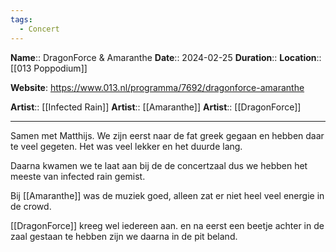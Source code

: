 ```yaml
---
tags:
  - Concert
---
```

**Name**:: DragonForce & Amaranthe
**Date**:: 2024-02-25
**Duration**:: 
**Location**:: [[013 Poppodium]]

**Website**: https://www.013.nl/programma/7692/dragonforce-amaranthe

**Artist**:: [[Infected Rain]]
**Artist**:: [[Amaranthe]]
**Artist**:: [[DragonForce]]

---

Samen met Matthijs. We zijn eerst naar de fat greek gegaan en hebben daar te veel gegeten.
Het was veel lekker en het duurde lang.

Daarna kwamen we te laat aan bij de de concertzaal dus we hebben het meeste van infected rain gemist.

Bij [[Amaranthe]] was de muziek goed, alleen zat er niet heel veel energie in de crowd.

[[DragonForce]] kreeg wel iedereen aan. en na eerst een beetje achter in de zaal gestaan te hebben zijn we daarna in de pit beland.
